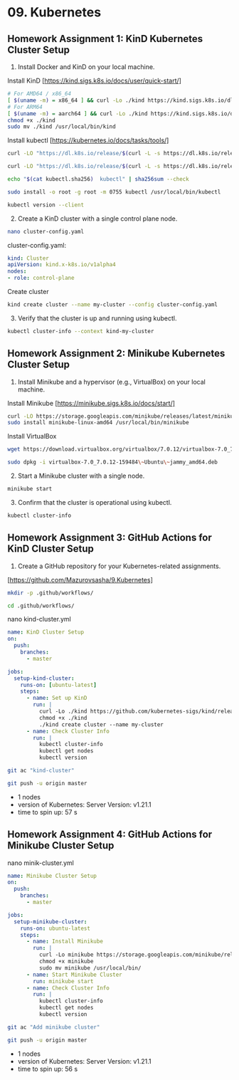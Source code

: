 # 09. Kubernetes

## Homework Assignment 1: KinD Kubernetes Cluster Setup

1. Install Docker and KinD on your local machine.

Install KinD
[https://kind.sigs.k8s.io/docs/user/quick-start/]

```bash
# For AMD64 / x86_64
[ $(uname -m) = x86_64 ] && curl -Lo ./kind https://kind.sigs.k8s.io/dl/v0.20.0/kind-linux-amd64
# For ARM64
[ $(uname -m) = aarch64 ] && curl -Lo ./kind https://kind.sigs.k8s.io/dl/v0.20.0/kind-linux-arm64
chmod +x ./kind
sudo mv ./kind /usr/local/bin/kind
```

Install kubectl
[https://kubernetes.io/docs/tasks/tools/]

```bash
curl -LO "https://dl.k8s.io/release/$(curl -L -s https://dl.k8s.io/release/stable.txt)/bin/linux/amd64/kubectl"

curl -LO "https://dl.k8s.io/release/$(curl -L -s https://dl.k8s.io/release/stable.txt)/bin/linux/amd64/kubectl.sha256"

echo "$(cat kubectl.sha256)  kubectl" | sha256sum --check

sudo install -o root -g root -m 0755 kubectl /usr/local/bin/kubectl

kubectl version --client
```

2. Create a KinD cluster with a single control plane node.

```bash
nano cluster-config.yaml
```

cluster-config.yaml:

```yml
kind: Cluster
apiVersion: kind.x-k8s.io/v1alpha4
nodes:
- role: control-plane
```
Create cluster

```bash
kind create cluster --name my-cluster --config cluster-config.yaml
```

3. Verify that the cluster is up and running using kubectl.

```bash
kubectl cluster-info --context kind-my-cluster
```

## Homework Assignment 2: Minikube Kubernetes Cluster Setup

1. Install Minikube and a hypervisor (e.g., VirtualBox) on your local machine.

Install Minikube
[https://minikube.sigs.k8s.io/docs/start/]

```bash
curl -LO https://storage.googleapis.com/minikube/releases/latest/minikube-linux-amd64
sudo install minikube-linux-amd64 /usr/local/bin/minikube
```

Install VirtualBox

```bash
wget https://download.virtualbox.org/virtualbox/7.0.12/virtualbox-7.0_7.0.12-159484\~Ubuntu\~jammy_amd64.deb

sudo dpkg -i virtualbox-7.0_7.0.12-159484\~Ubuntu\~jammy_amd64.deb
```

2. Start a Minikube cluster with a single node.

```bash
minikube start
```

3. Confirm that the cluster is operational using kubectl.

```bash
kubectl cluster-info
```

## Homework Assignment 3: GitHub Actions for KinD Cluster Setup

1. Create a GitHub repository for your Kubernetes-related assignments.

[https://github.com/Mazurovsasha/9.Kubernetes]

```bash
mkdir -p .github/workflows/

cd .github/workflows/
```

nano kind-cluster.yml

```yml
name: KinD Cluster Setup
on:
  push:
    branches:
      - master

jobs:
  setup-kind-cluster:
    runs-on: [ubuntu-latest]
    steps:
      - name: Set up KinD
        run: |
          curl -Lo ./kind https://github.com/kubernetes-sigs/kind/releases/download/v0.11.1/kind-linux-amd64
          chmod +x ./kind
          ./kind create cluster --name my-cluster
      - name: Check Cluster Info
        run: | 
          kubectl cluster-info
          kubectl get nodes
          kubectl version
```

```bash
git ac "kind-cluster"

git push -u origin master
```

- 1 nodes
- version of Kubernetes: Server Version: v1.21.1
- time to spin up: 57 s

## Homework Assignment 4: GitHub Actions for Minikube Cluster Setup

nano minik-cluster.yml

```yml
name: Minikube Cluster Setup
on:
  push:
    branches:
      - master

jobs:
  setup-minikube-cluster:
    runs-on: ubuntu-latest
    steps:
      - name: Install Minikube
        run: |
          curl -Lo minikube https://storage.googleapis.com/minikube/releases/latest/minikube-linux-amd64
          chmod +x minikube
          sudo mv minikube /usr/local/bin/
      - name: Start Minikube Cluster
        run: minikube start
      - name: Check Cluster Info
        run: |
          kubectl cluster-info
          kubectl get nodes
          kubectl version
```

```bash
git ac "Add minikube cluster"

git push -u origin master
```

- 1 nodes
- version of Kubernetes: Server Version: v1.21.1
- time to spin up: 56 s